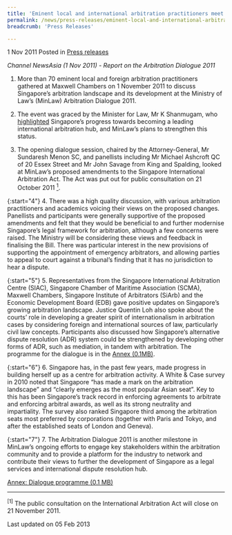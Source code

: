```yaml
---
title: 'Eminent local and international arbitration practitioners meet for MinLaw''s Arbitration Dialogue 2011'
permalink: /news/press-releases/eminent-local-and-international-arbitration-practitioners-meet-for-minlaw-s-arbitration-dialogue
breadcrumb: 'Press Releases'

---
```




1 Nov 2011 Posted in [Press releases](/news/press-releases)

*Channel NewsAsia (1 Nov 2011) - Report on the Arbitration Dialogue 2011*

1. More than 70 eminent local and foreign arbitration practitioners gathered at Maxwell Chambers on 1 November 2011 to discuss Singapore’s arbitration landscape and its development at the Ministry of Law’s (MinLaw) Arbitration Dialogue 2011.

2. The event was graced by the Minister for Law, Mr K Shanmugam, who [highlighted](/news/speeches/opening-speech-by-minister-for-foreign-affairs-and-law-mr-k-shanmugam-at-the-ministry-of-law) Singapore’s progress towards becoming a leading international arbitration hub, and MinLaw’s plans to strengthen this status.

3. The opening dialogue session, chaired by the Attorney-General, Mr Sundaresh Menon SC, and panellists including Mr Michael Ashcroft QC of 20 Essex Street and Mr John Savage from King and Spalding, looked at MinLaw’s proposed amendments to the Singapore International Arbitration Act. The Act was put out for public consultation on 21 October 2011 <a href="#fn1"><sup>1</sup></a>.




{:start="4"}
4. There was a high quality discussion, with various arbitration practitioners and academics voicing their views on the proposed changes. Panellists and participants were generally supportive of the proposed amendments and felt that they would be beneficial to and further modernise Singapore’s legal framework for arbitration, although a few concerns were raised. The Ministry will be considering these views and feedback in finalising the Bill. There was particular interest in the new provisions of supporting the appointment of emergency arbitrators, and allowing parties to appeal to court against a tribunal’s finding that it has no jurisdiction to hear a dispute.     



{:start="5"}
5. Representatives from the Singapore International Arbitration Centre (SIAC), Singapore Chamber of Maritime Association (SCMA), Maxwell Chambers, Singapore Institute of Arbitrators (SiArb) and the Economic Development Board (EDB) gave positive updates on Singapore’s growing arbitration landscape.  Justice Quentin Loh also spoke about the courts’ role in developing a greater spirit of internationalism in arbitration cases by considering foreign and international sources of law, particularly civil law concepts. Participants also discussed how Singapore’s alternative dispute resolution (ADR) system could be strengthened by developing other forms of ADR, such as mediation, in tandem with arbitration. The programme for the dialogue is in the [Annex (0.1MB)](/files/news/press-releases/2011/11/linkclick7fe9.pdf).

{:start="6"}
6. Singapore has, in the past few years, made progress in building herself up as a centre for arbitration activity. A White & Case survey in 2010 noted that Singapore “has made a mark on the arbitration landscape” and “clearly emerges as the most popular Asian seat”. Key to this has been Singapore’s track record in enforcing agreements to arbitrate and enforcing arbitral awards, as well as its strong neutrality and impartiality.  The survey also ranked Singapore third among the arbitration seats most preferred by corporations (together with Paris and Tokyo, and after the established seats of London and Geneva).

{:start="7"}
7. The Arbitration Dialogue 2011 is another milestone in MinLaw’s ongoing efforts to engage key stakeholders within the arbitration community and to provide a platform for the industry to network and contribute their views to further the development of Singapore as a legal services and international dispute resolution hub.

[Annex: Dialogue programme (0.1 MB)](/files/news/press-releases/2011/11/linkclick7fe9.pdf) 



---
<p id="fn1"><sup>[1]</sup> The public consultation on the International Arbitration Act will close on 21 November 2011.</p>


<p class="right-side-updated">Last updated on 05 Feb 2013</p>

